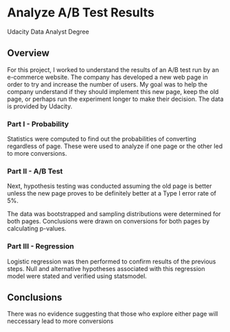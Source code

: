 # Analyze A/B Test Results
Udacity Data Analyst Degree

## Overview
For this project, I worked to understand the results of an A/B test run by an e-commerce website. The company has developed a new web page in order to try and increase the number of users. My goal was to help the company understand if they should implement this new page, keep the old page, or perhaps run the experiment longer to make their decision. The data is provided by Udacity.

### Part I - Probability
Statistics were computed to find out the probabilities of converting regardless of page. These were used to analyze if one page or the other led to more conversions.

### Part II - A/B Test
Next, hypothesis testing was conducted assuming the old page is better unless the new page proves to be definitely better at a Type I error rate of 5%.

The data was bootstrapped and sampling distributions were determined for both pages. Conclusions were drawn on conversions for both pages by calculating p-values.

### Part III - Regression
Logistic regression was then performed to confirm results of the previous steps. Null and alternative hypotheses associated with this regression model were stated and verified using statsmodel.

## Conclusions
There was no evidence suggesting that those who explore either page will neccessary lead to more conversions
